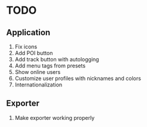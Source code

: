 # TODO

## Application
1. Fix icons
2. Add POI button
3. Add track button with autologging
4. Add menu tags from presets
5. Show online users
6. Customize user profiles with nicknames and colors
7. Internationalization

## Exporter
1. Make exporter working properly
